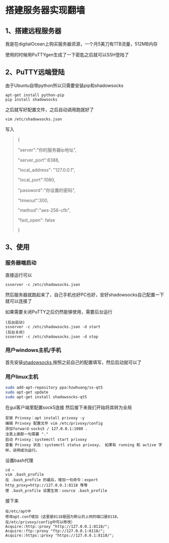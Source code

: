 # 搭建服务器实现翻墙

## 1、搭建远程服务器

我是在digitalOcean上购买服务器资源，一个月5美刀有1TB流量，512MB内存

使用的时候用PuTTYgen生成了一下密匙之后就可以SSH登陆了

## 2、PuTTY远端登陆

由于Ubuntu自带python所以只需要安装pip和shadowsocks

```
apt-get install python-pip
pip install shadowsocks
```

之后就写好配置文件，之后自动调用跑就好了

```
vim /etc/shadowsocks.json
```
写入
>{
>
> "server":"你的服务器ip地址", 
>
> "server_port":8388,
>
> "local_address": "127.0.0.1", 
>
> "local_port":1080,  
>
> "password":"你设置的密码", 
>
> "timeout":300, 
>
> "method":"aes-256-cfb", 
>
> "fast_open": false 
>
>}

## 3、使用

### 服务器端启动
直接运行可以
```
ssserver -c /etc/shadowsocks.json
```
然后服务器就跑起来了，自己手机也好PC也好，安好shadowsocks自己配置一下就可以连接了

如果需要关闭PuTTY之后仍然能够使用，需要后台运行
```
(后台启动)
ssserver -c /etc/shadowsocks.json -d start
(后台关闭)
ssserver -c /etc/shadowsocks.json -d stop
```

### 用户windows主机/手机

首先安装[shadowsocks](https://www.fyvps.com/knowledgebase-11.html),按照之前自己的配置填写，然后启动就可以了

### 用户linux主机

```bash
sudo add-apt-repository ppa:hzwhuang/ss-qt5
sudo apt-get update
sudo apt-get install shadowsocks-qt5
```
在gui客户端里配置sock5连接
然后接下来我们开始将其转为全局
```
安装 Privoxy：apt install privoxy -y 
编辑 Privoxy 配置文件 vim /etc/privoxy/config 
添加forward-socks5 / 127.0.0.1:1080 .
注意上面那一句需要 "."
启动 Privoxy：systemctl start privoxy
查看 Privoxy 状态：systemctl status privoxy， 如果有 running 和 active 字样，说明成功运行。
```
设置bash代理
```
cd ~ 
vim .bash_profile 
在 .bash_profile 的最后，增加一句命令：export http_proxy=http://127.0.0.1:8118 等等
使 .bash_profile 设置生效：source .bash_profile
```
接下来
```
在/etc/apt中
修改apt.conf增加（这里是8118是因为默认的上网的端口是8118，在/etc/privoxy/config中可以修改）
Acquire::http::proxy "http://127.0.0.1:8118/";
Acquire::ftp::proxy "ftp://127.0.0.1:8118/";
Acquire::https::proxy "https://127.0.0.1:8118/";

```
